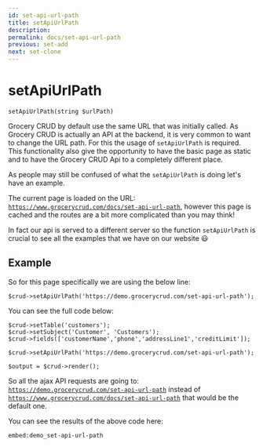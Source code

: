 ```yaml
---
id: set-api-url-path
title: setApiUrlPath
description: 
permalink: docs/set-api-url-path
previous: set-add
next: set-clone
---
```


# setApiUrlPath


<pre><code class="language-php">setApiUrlPath(string $urlPath)</code></pre>
Grocery CRUD by default use the same URL that was initially called. As Grocery CRUD is actually an API at the backend, it is very common to want to change the URL path. For this the usage of <code>setApiUrlPath</code> is required. This functionality also give the opportunity to have the basic page as static and to have the Grocery CRUD Api to a completely different place.

As people may still be confused of what the <code>setApiUrlPath</code> is doing let's have an example.

The current page is loaded on the URL: <code>https://www.grocerycrud.com/docs/set-api-url-path</code>, however this page is cached and the routes are a bit more complicated than you may think! 

In fact our api is served to a different server so the function `setApiUrlPath` is crucial to see all the examples that we have on our website 😃

## Example

So for this page specifically we are using the below line:

<pre><code class="language-php">$crud->setApiUrlPath('https://demo.grocerycrud.com/set-api-url-path');</code></pre> 

You can see the full code below:

<pre><code class="language-php">$crud->setTable('customers');
$crud->setSubject('Customer', 'Customers');
$crud->fields(['customerName','phone','addressLine1','creditLimit']);

$crud->setApiUrlPath('https://demo.grocerycrud.com/set-api-url-path');

$output = $crud->render();</code></pre>

So all the ajax API requests are going to: <code>https://demo.grocerycrud.com/set-api-url-path</code> instead of <code>https://www.grocerycrud.com/docs/set-api-url-path</code> that would be the default one.

You can see the results of the above code here:

`embed:demo_set-api-url-path`